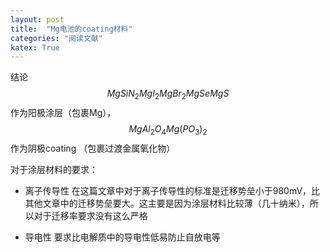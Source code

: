```yaml
---
layout: post
title:  "Mg电池的coating材料"
categories: "阅读文献"
katex: True
---
```


结论$$MgSiN_2 MgI_2 MgBr_2 MgSe MgS$$作为阳极涂层（包裹Mg），$$MgAl_2O_4 Mg(PO_3)_2$$作为阴极coating （包裹过渡金属氧化物）

对于涂层材料的要求：

- 离子传导性
在这篇文章中对于离子传导性的标准是迁移势垒小于980mV，比其他文章中的迁移势垒要大。这主要是因为涂层材料比较薄（几十纳米），所以对于迁移率要求没有这么严格

- 导电性
要求比电解质中的导电性低易防止自放电等

